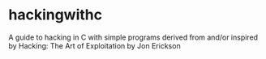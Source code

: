 # hackingwithc

A guide to hacking in C with simple programs derived from and/or inspired by Hacking: The Art of Exploitation by Jon Erickson